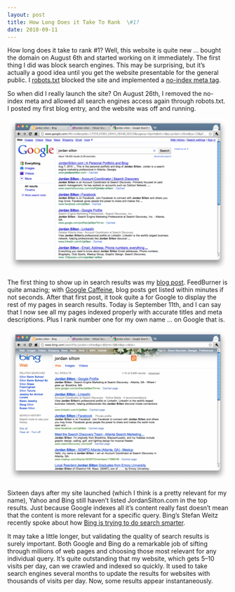 ```yaml
---
layout: post
title: How Long Does it Take To Rank  \#1?
date: 2010-09-11
---
```


How long does it take to rank #1? Well, this website is quite new … bought the domain on August 6th and started working on it immediately. The first thing I did was block search engines. This may be surprising, but it’s actually a good idea until you get the website presentable for the general public. I [robots.txt](https://support.google.com/webmasters/answer/6062608?hl=en) blocked the site and implemented a [no-index meta tag](https://www.robotstxt.org/meta.html).

So when did I really launch the site? On August 26th, I removed the no-index meta and allowed all search engines access again through robots.txt. I posted my first blog entry, and the website was off and running.

![Google Search Results for "Jordan Silton"](/images/google-results-jordan-silton.png)

The first thing to show up in search results was my [blog post](https://www.jordansilton.com/lets-get-started/). FeedBurner is quite amazing; with [Google Caffeine](https://googleblog.blogspot.com/2010/06/our-new-search-index-caffeine.html), blog posts get listed within minutes if not seconds. After that first post, it took quite a for Google to display the rest of my pages in search results. Today is September 11th, and I can say that I now see all my pages indexed properly with accurate titles and meta descriptions. Plus I rank number one for my own name … on Google that is.

![Bing Search Results for "Jordan Silton"](/images/bing-results-jordan-silton.png)

Sixteen days after my site launched (which I think is a pretty relevant for my name), Yahoo and Bing still haven’t listed JordanSilton.com in the top results. Just because Google indexes all it’s content really fast doesn’t mean that the content is more relevant for a specific query. Bing’s Stefan Weitz recently spoke about how [Bing is trying to do search smarter](https://www.searchenginejournal.com/bing-does-search-smarter/24060/).

It may take a little longer, but validating the quality of search results is surely important. Both Google and Bing do a remarkable job of sifting through millions of web pages and choosing those most relevant for any individual query. It’s quite outstanding that my website, which gets 5–10 visits per day, can we crawled and indexed so quickly. It used to take search engines several months to update the results for websites with thousands of visits per day. Now, some results appear instantaneously.